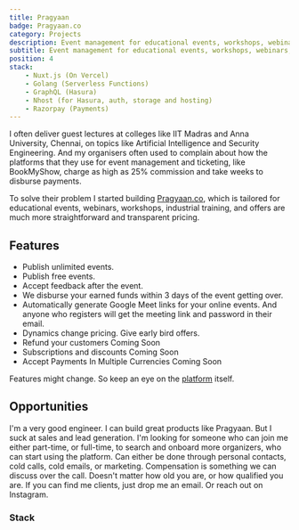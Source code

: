 ```yaml
---
title: Pragyaan
badge: Pragyaan.co
category: Projects
description: Event management for educational events, workshops, webinars, training sessions and more.
subtitle: Event management for educational events, workshops, webinars, training sessions and more.
position: 4
stack:
    - Nuxt.js (On Vercel)
    - Golang (Serverless Functions)
    - GraphQL (Hasura)
    - Nhost (for Hasura, auth, storage and hosting)
    - Razorpay (Payments)
---
```


I often deliver guest lectures at colleges like IIT Madras and Anna University, Chennai, on topics like Artificial Intelligence and Security Engineering.
And my organisers often used to complain about how the platforms that they use for event management and ticketing, like BookMyShow, charge as high as 25% commission and take weeks to disburse payments.

To solve their problem I started building <a href="https://pragyaan.co">Pragyaan.co</a>, which is tailored for educational events, webinars, workshops, industrial training, and offers are much more straightforward and transparent pricing.
## Features

- Publish unlimited events.
- Publish free events.
- Accept feedback after the event.
- We disburse your earned funds within 3 days of the event getting over.
- Automatically generate Google Meet links for your online events. And anyone who registers will get the meeting link and password in their email.
- Dynamics change pricing. Give early bird offers.
- Refund your customers <badge>Coming Soon</badge>
- Subscriptions and discounts <badge>Coming Soon</badge>
- Accept Payments In Multiple Currencies <badge>Coming Soon</badge>

<alert>

Features might change. So keep an eye on the [platform](https://pragyaan.co) itself.

</alert>

## Opportunities

I'm a very good engineer. I can build great products like Pragyaan. But I suck at sales and lead generation. I'm looking for someone who can join me either part-time, or full-time, to search and onboard more organizers, who can start using the platform. Can either be done through personal contacts, cold calls, cold emails, or marketing. Compensation is something we can discuss over the call. Doesn't matter how old you are, or how qualified you are. If you can find me clients, just drop me an email. Or reach out on Instagram.

### Stack

<list :items="stack"></list>
